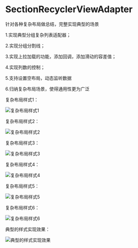 # SectionRecyclerViewAdapter
针对各种复杂布局做总结，完整实现典型的场景


1.实现典型分组复杂列表适配器；

2.实现分组分割线；

3.实现上拉加载的功能，添加回调，添加滑动的容差值；

4.实现列数的控制；

5.支持设置空布局，动态监听数据

6.归纳复杂布局场景，使得通用性更为广泛

复杂布局样式1：


![复杂布局样式1](https://github.com/gycold/SectionRecyclerViewAdapter/blob/master/pictures/1.png)


复杂布局样式2：


![复杂布局样式2](https://github.com/gycold/SectionRecyclerViewAdapter/blob/master/pictures/2.png)


复杂布局样式3：


![复杂布局样式3](https://github.com/gycold/SectionRecyclerViewAdapter/blob/master/pictures/3.png)


复杂布局样式4：


![复杂布局样式4](https://github.com/gycold/SectionRecyclerViewAdapter/blob/master/pictures/4.png)


复杂布局样式5：


![复杂布局样式5](https://github.com/gycold/SectionRecyclerViewAdapter/blob/master/pictures/5.png)


复杂布局样式6：


![复杂布局样式6](https://github.com/gycold/SectionRecyclerViewAdapter/blob/master/pictures/6.png)


典型的样式实现效果：


![典型的样式实现效果](https://github.com/gycold/SectionRecyclerViewAdapter/blob/master/pictures/7.png)

